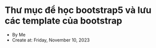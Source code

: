# Thư mục để học bootstrap5 và lưu các template của bootstrap
* By Me 
* Create at: Friday, November 10, 2023
